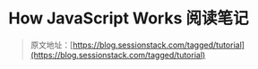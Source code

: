 # How JavaScript Works 阅读笔记

> 原文地址：[https://blog.sessionstack.com/tagged/tutorial](https://blog.sessionstack.com/tagged/tutorial)